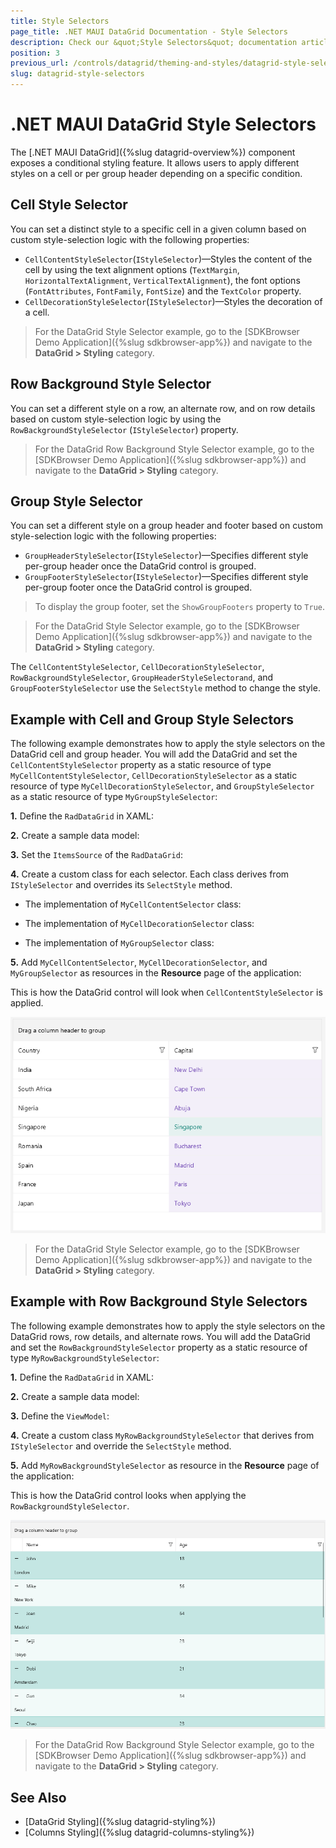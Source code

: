 ```yaml
---
title: Style Selectors
page_title: .NET MAUI DataGrid Documentation - Style Selectors
description: Check our &quot;Style Selectors&quot; documentation article for Telerik DataGrid for .NET MAUI control.
position: 3
previous_url: /controls/datagrid/theming-and-styles/datagrid-style-selectors
slug: datagrid-style-selectors
---
```


# .NET MAUI DataGrid Style Selectors

The [.NET MAUI DataGrid]({%slug datagrid-overview%}) component exposes a conditional styling feature. It allows users to apply different styles on a cell or per group header depending on a specific condition.

## Cell Style Selector

You can set a distinct style to a specific cell in a given column based on custom style-selection logic with the following properties:

* `CellContentStyleSelector`(`IStyleSelector`)&mdash;Styles the content of the cell by using the text alignment options (`TextMargin`, `HorizontalTextAlignment`, `VerticalTextAlignment`), the font options (`FontAttributes`, `FontFamily`, `FontSize`) and the `TextColor` property.
* `CellDecorationStyleSelector`(`IStyleSelector`)&mdash;Styles the decoration of a cell.

> For the DataGrid Style Selector example, go to the [SDKBrowser Demo Application]({%slug sdkbrowser-app%}) and navigate to the **DataGrid > Styling** category.

## Row Background Style Selector

You can set a different style on a row, an alternate row, and on row details based on custom style-selection logic by using the `RowBackgroundStyleSelector` (`IStyleSelector`) property.

> For the DataGrid Row Background Style Selector example, go to the [SDKBrowser Demo Application]({%slug sdkbrowser-app%}) and navigate to the **DataGrid > Styling** category.

## Group Style Selector

You can set a different style on a group header and footer based on custom style-selection logic with the following properties:

* `GroupHeaderStyleSelector`(`IStyleSelector`)&mdash;Specifies different style per-group header once the DataGrid control is grouped.
* `GroupFooterStyleSelector`(`IStyleSelector`)&mdash;Specifies different style per-group footer once the DataGrid control is grouped.

> To display the group footer, set the `ShowGroupFooters` property to `True`.

> For the DataGrid Style Selector example, go to the [SDKBrowser Demo Application]({%slug sdkbrowser-app%}) and navigate to the **DataGrid > Styling** category.

The `CellContentStyleSelector`, `CellDecorationStyleSelector`, `RowBackgroundStyleSelector`, `GroupHeaderStyleSelectorand`, and `GroupFooterStyleSelector` use the `SelectStyle` method to change the style.

## Example with Cell and Group Style Selectors

The following example demonstrates how to apply the style selectors on the DataGrid cell and group header. You will add the DataGrid and set the `CellContentStyleSelector` property as a static resource of type `MyCellContentStyleSelector`, `CellDecorationStyleSelector` as a static resource of type `MyCellDecorationStyleSelector`, and `GroupStyleSelector` as a static resource of type `MyGroupStyleSelector`:

**1.** Define the `RadDataGrid` in XAML:

<snippet id='datagrid-styleselector-example'/>

**2.** Create a sample data model:

<snippet id='datagrid-styleselector-data'/>

**3.** Set the `ItemsSource` of the `RadDataGrid`:

<snippet id='datagrid-styleselector-items'/>

**4.** Create a custom class for each selector. Each class derives from `IStyleSelector` and overrides its `SelectStyle` method.

* The implementation of `MyCellContentSelector` class:

<snippet id='datagrid-styleselector-cellcontent'/>

* The implementation of `MyCellDecorationSelector` class:

<snippet id='datagrid-styleselector-celldecoration'/>

* The implementation of `MyGroupSelector` class:

<snippet id='datagrid-styleselector-group'/>

**5.** Add `MyCellContentSelector`, `MyCellDecorationSelector`, and `MyGroupSelector` as resources in the **Resource** page of the application:

<snippet id='datagrid-styleselectors'/>

This is how the DataGrid control will look when `CellContentStyleSelector` is applied.

![.NET MAUI DataGrid Cell and Group Header Style Selectors](../images/datagrid-style-selector.png)

> For the DataGrid Style Selector example, go to the [SDKBrowser Demo Application]({%slug sdkbrowser-app%}) and navigate to the **DataGrid > Styling** category.

## Example with Row Background Style Selectors

The following example demonstrates how to apply the style selectors on the DataGrid rows, row details, and alternate rows. You will add the DataGrid and set the `RowBackgroundStyleSelector` property as a static resource of type `MyRowBackgroundStyleSelector`:

**1.** Define the `RadDataGrid` in XAML:

<snippet id='datagrid-rowbackground-styleselector-example'/>

**2.** Create a sample data model:

<snippet id='datagrid-rowbackground-styleselector-model'/>

**3.** Define the `ViewModel`:

<snippet id='datagrid-rowbackground-styleselector-viewmodel'/>

**4.** Create a custom class `MyRowBackgroundStyleSelector` that derives from `IStyleSelector` and override the `SelectStyle` method.

<snippet id='datagrid-rowbackground-styleselector-class'/>

**5.** Add `MyRowBackgroundStyleSelector` as resource in the **Resource** page of the application:

<snippet id='datagrid-rowbackground-styleselector'/>

This is how the DataGrid control looks when applying the `RowBackgroundStyleSelector`.

![.NET MAUI DataGrid Row Background Style Selector](../images/datagrid-rowbackground-style-selector.png)

> For the DataGrid Row Background Style Selector example, go to the [SDKBrowser Demo Application]({%slug sdkbrowser-app%}) and navigate to the **DataGrid > Styling** category.

## See Also

- [DataGrid Styling]({%slug datagrid-styling%})
- [Columns Styling]({%slug datagrid-columns-styling%})
